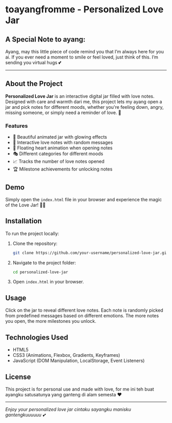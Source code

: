 # toayangfromme - Personalized Love Jar

## A Special Note to ayang:
Ayang, may this little piece of code remind you that I’m always here for you ai. If you ever need a moment to smile or feel loved, just think of this. I’m sending you virtual hugs 💕

---

## About the Project
**Personalized Love Jar** is an interactive digital jar filled with love notes. Designed with care and warmth dari me, this project lets my ayang open a jar and pick notes for different moods, whether you're feeling down, angry, missing someone, or simply need a reminder of love. 💖

### Features
- 🎨 Beautiful animated jar with glowing effects
- 💌 Interactive love notes with random messages
- 💖 Floating heart animation when opening notes
- 🎭 Different categories for different moods
- 📈 Tracks the number of love notes opened
- 🏆 Milestone achievements for unlocking notes

## Demo
Simply open the `index.html` file in your browser and experience the magic of the Love Jar! 🫙✨

## Installation
To run the project locally:
1. Clone the repository:
   ```sh
   git clone https://github.com/your-username/personalized-love-jar.git
   ```
2. Navigate to the project folder:
   ```sh
   cd personalized-love-jar
   ```
3. Open `index.html` in your browser.

## Usage
Click on the jar to reveal different love notes. Each note is randomly picked from predefined messages based on different emotions. The more notes you open, the more milestones you unlock.

## Technologies Used
- HTML5
- CSS3 (Animations, Flexbox, Gradients, Keyframes)
- JavaScript (DOM Manipulation, LocalStorage, Event Listeners)

## License
This project is for personal use and made with love, for me ini teh buat ayangku satusatunya yang ganteng di alam semesta ❤️ 

---

_Enjoy your personalized love jar cintaku sayangku manisku gantengkuuuuuu 💕_

